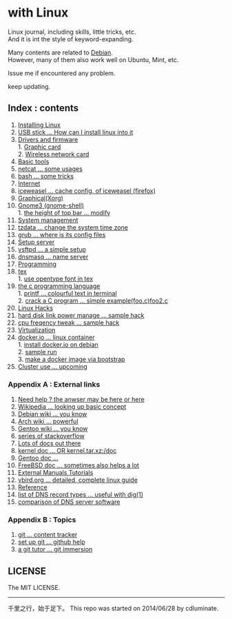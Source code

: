 # with Linux

Linux journal, including skills, little tricks, etc.  
And it is int the style of keyword-expanding.  
  
Many contents are related to [Debian](https://www.debian.org).  
However, many of them also work well on Ubuntu, Mint, etc.  
  
Issue me if encountered any problem.   
  
keep updating.  
  
## Index : contents
1. [Installing Linux](./install)  
  1. [USB stick ... How can I install linux into it](./install/install-linux-into-usb-stick.txt)  
  2. [Drivers and firmware](./install/dri)  
    1. [Graphic card](./install/dri/graphic_card_driver.txt)  
    2. [Wireless network card](install/dri/wireless.txt)  
2. [Basic tools](./basic_tools)  
  1. [netcat ... some usages](./basic_tools/netcat.txt)  
  2. [bash ... some tricks](./basic_tools/bash_tricks.txt)  
3. [Internet](./internet)  
  1. [iceweasel ... cache config, of iceweasel (firefox)](./internet/iceweasel-cache.txt)  
4. [Graphical(Xorg)](./x)  
  1. [Gnome3 (gnome-shell)](./x/gnome)  
    1. [the height of top bar ... modify](./x/gnome/topbar.txt)  
5. [System management](./config)  
  1. [tzdata ... change the system time zone](./config/time_zone_change.txt)  
  2. [grub ... where is its config files](./config/grub_config_file_location.txt)  
6. [Setup server](./server)  
  1. [vsftpd ... a simple setup](./server/BriefVsftpd.tex)  
  2. [dnsmasq ... name server](./server/dnsmasq.txt)  
7. [Programming](./lang)  
  1. [tex](./lang/tex)  
    1. [use opentype font in tex](./lang/tex/tex-opentype-font.txt)  
  2. [the c programming language](./lang/c/)  
    1. [printf ... colourful text in terminal](./lang/c/printf_colour.c)  
    2. [crack a C program ... simple example](./lang/c/hexed/simple-hex-edit-binaries.txt)[(foo.c)](./lang/c/hexed/foo.c)[foo2.c](./lang/c/hexed/foo2.c)  
8. [Linux Hacks](./hack)  
  1. [hard disk link power manage ... sample hack](./hack/hddpower.sh)  
  2. [cpu freqency tweak ... sample hack](./hack/cpufreq.sh)  
9. [Virtualization](./virt)  
  1. [docker.io ... linux container](./virt/docker/)  
    1. [install docker.io on debian](./virt/docker/docker.install.txt)  
    2. [sample run](./virt/docker/dockerizing.txt)  
    3. [make a docker image via bootstrap](./virt/docker/docker.make.image.txt)  
10. [Cluster use ... upcoming]()  
  
### Appendix A : External links
1. [Need help ? the anwser may be here](https://google.com)[ or here](http://173.194.72.31)  
  1. [Wikipedia ... looking up basic concept](http://wikipedia.org)  
  2. [Debian wiki ... you know](https://wiki.debian.org)  
  3. [Arch wiki ... powerful](https://wiki.archlinux.org)  
  4. [Gentoo wiki ... you know](https://wiki.gentoo.org/wiki/Main_Page)  
  5. [series of stackoverflow](http://stackoverflow.com)  
2. [Lots of docs out there](https://google.com)  
  1. [kernel doc ... OR kernel.tar.xz:/doc](https://www.kernel.org/doc)  
  2. [Gentoo doc ...](http://www.gentoo.org/doc)  
  3. [FreeBSD doc ... sometimes also helps a lot](https://www.freebsd.org/docs.html)  
3. [External Manuals Tutorials](https://google.com)  
  1. [vbird.org ... detailed, complete linux guide](http://linux.vbird.org)  
4. [Reference](http://wikipedia.org)  
  1. [list of DNS record types ... useful with dig(1)](http://en.wikipedia.org/wiki/List_of_DNS_record_types)  
  2. [comparison of DNS server software](http://http://en.wikipedia.org/wiki/Comparison_of_DNS_server_software)  
  
  
  
### Appendix B : Topics
1. [git ... content tracker](http://www.git-scm.com/)  
  1. [set up git ... github help](https://help.github.com/articles/set-up-git)  
  2. [a git tutor ... git immersion](http://gitimmersion.com/)  

## LICENSE
The MIT LICENSE.  

---
千里之行，始于足下。
This repo was started on 2014/06/28 by cdluminate.  
